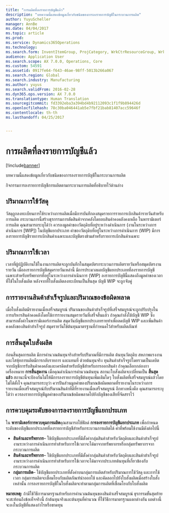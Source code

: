 ```yaml
---
title: "การผลิตที่ลงรายการบัญชีแล้ว"
description: "บทความนี้แสดงข้อมูลเกี่ยวกับชนิดของการลงรายการบัญชีในกระบวนการผลิต"
author: YuyuScheller
manager: AnnBe
ms.date: 04/04/2017
ms.topic: article
ms.prod: 
ms.service: Dynamics365Operations
ms.technology: 
ms.search.form: InventItemGroup, ProjCategory, WrkCtrResourceGroup, WrkCtrTable
audience: Application User
ms.search.scope: AX 7.0.0, Operations, Core
ms.custom: 54591
ms.assetid: 0917fe64-f643-46ae-98ff-5013b266a067
ms.search.region: Global
ms.search.industry: Manufacturing
ms.author: yuyus
ms.search.validFrom: 2016-02-28
ms.dyn365.ops.version: AX 7.0.0
ms.translationtype: Human Translation
ms.sourcegitcommit: fd3392eba3a394bd4b92112093c1f1f9b894426d
ms.openlocfilehash: 78c30ba046441ab5e7fbf21bab81407acc59646f
ms.contentlocale: th-th
ms.lasthandoff: 04/25/2017


---
```


# <a name="production-posting"></a>การผลิตที่ลงรายการบัญชีแล้ว

[!include[banner](../includes/banner.md)]


บทความนี้แสดงข้อมูลเกี่ยวกับชนิดของการลงรายการบัญชีในกระบวนการผลิต

กิจกรรมการลงรายการบัญชีการผลิตตามกระบวนการผลิตที่อธิบายไว้ด้านล่าง

## <a name="material-consumption"></a>ปริมาณการใช้วัสดุ
วัสดุถูกลงทะเบียนการใช้ระหว่างการผลิตเมื่อมีการบันทึกลงสมุดรายการรายการเบิกสินค้ารายวันสำหรับการผลิต กระบวนการนี้สร้างธุรกรรมการตัดสินค้าจากคลังโดยลบสินค้าคงคลังคงเหลือ ในพารามิเตอร์การผลิต คุณสามารถระบุได้ว่า ควรลงมูลค่าของวัตถุดิบที่อยู่ระหว่างดำเนินการ (งานในระหว่างการดำเนินการ \[WIP\]) ในบัญชีแยกประเภท ค่าของวัตถุดิบที่อยู่ในระหว่างการดำเนินการ (WIP) มีการลงรายการบัญชีรายการเบิกสินค้าเฉพาะและบัญชีตรงข้ามสำหรับรายการเบิกสินค้าเฉพาะ

## <a name="time-consumption"></a>ปริมาณการใช้เวลา
เวลาที่ผู้ปฏิบัติงานใช้ในงานการผลิตจะถูกบันทึกในสมุดบัตรกระบวนการผลิตรายวันหรือสมุดบัตรงานรายวัน เมื่อลงรายการบัญชีสมุดรายวันเหล่านี้ มีการประมวลผลบัญชีแยกประเภทที่ลงรายการบัญชีเฉพาะสำหรับทรัพยากรที่อยู่ในระหว่างการดำเนินการ (WIP) ลงรายการบัญชีนี้แสดงถึงมูลค่าของเวลาที่ใช้ในใบสั่งผลิต หลังจากที่ใบสั่งผลิตลงทะเบียนเป็นสิ้นสุด บัญชี WIP จะถูกจับคู่

## <a name="reporting-finished-goods-and-error-quantities"></a>การรายงานสินค้าสำเร็จรูปและปริมาณของข้อผิดพลาด
เมื่อใบสั่งผลิตมีรายงานเมื่อเสร็จสมบูรณ์ ปริมาณของสินค้าสำเร็จรูปที่เสร็จสมบูรณ์จะถูกปรับปรุงในการบริหารสินค้าคงคลังโดยใช้การรายงานสมุดรายวันที่เสร็จสิ้นแล้ว ถ้าคุณกำลังใช้บัญชี WIP ซึ่งสามารถตั้งค่าในพารามิเตอร์การผลิต สมุดวันบัญชีแยกประเภทรายทำเพื่อลดบัญชี WIP และเพิ่มสินค้าคงคลังของสินค้าสำเร็จรูป สมุดรายวันใช้ต้นทุนมาตรฐานที่กำหนดไว้สำหรับผลิตภัณฑ์

## <a name="ending-the-production-order"></a>การสิ้นสุดใบสั่งผลิต
ก่อนสิ้นสุดการผลิต มีการคำนวณต้นทุนจริงสำหรับปริมาณที่มีการผลิต ต้นทุนวัตถุดิบ สหภาพแรงงาน และโสหุ้ยการผลิตมีการกลับรายการ และแทนที่ ด้วยต้นทุนจริง ทุนสินค้าสำเร็จรูปโดยรวมเป็นเดบิตจากบัญชีการรับสินค้าคงคลังและเครดิตสำหรับบัญชีสำหรับการออกสินค้า ถ้าคุณเลือกกล่องกาเครื่องหมาย **การสิ้นสุดงาน** เมื่อคุณดำเนินการคำนวณต้นทุน สถานะใบสั่งผลิตจะเปลี่ยนเป็น **สิ้นสุดแล้ว** สถานะนี้จะป้องกันไม่ให้มีการลงรายการบัญชีต้นทุนเพิ่มเติมใดๆ ใบสั่งผลิตที่เสร็จสมบูรณ์แล้วโดยไม่ได้ตั้งใจ คุณสามารถระบุว่า ควรปันส่วนมูลค่าของปริมาณข้อผิดพลาดที่รายงานในระหว่างการรายงานเมื่อเสร็จสมบูรณ์กับปริมาณสินค้าที่ดีที่รายงานเมื่อเสร็จสมบูรณ์ อีกทางหนึ่งคือ คุณสามารถระบุได้ว่า ควรลงรายการบัญชีมูลค่าของปริมาณข้อผิดพลาดไปยังบัญชีของเสียที่จัดสรรไว้

## <a name="controlling-the-level-of-ledger-posting"></a>การควบคุมระดับของการลงรายการบัญชีแยกประเภท
ใน **พารามิเตอร์การควบคุมการผลิต**คุณสามารถใช้ฟิลด์ **การลงรายการบัญชีแยกประเภท** เพื่อกำหนดระดับของบัญชีแยกประเภทที่ลงรายการบัญชีสำหรับกระบวนการผลิตได้ ค่าที่พร้อมใช้งานมีดังต่อไปนี้

-   **สินค้าและทรัพยากร**– ใช้บัญชีแยกประเภทที่มีตั้งค่ากลุ่มสินค้าสำหรับวัตถุดิบและสินค้าสำเร็จรูป งานระหว่างการดำเนินการทำสำหรับการใช้เวลาจะได้มาจากทรัพยากรหรือกลุ่มทรัพยากรจากกระบวนการผลิต
-   **สินค้าและทรัพยากร**– ใช้บัญชีแยกประเภทที่มีตั้งค่ากลุ่มสินค้าสำหรับวัตถุดิบและสินค้าสำเร็จรูป งานระหว่างการดำเนินการทำสำหรับการใช้เวลาจะได้มาจากประเภทต้นทุนที่เกี่ยวข้องกับกระบวนการผลิต
-   **กลุ่มการผลิต**– ใช้บัญชีแยกประเภทที่ตั้งค่าบนกลุ่มการผลิตสำหรับปริมาณการใช้วัสดุ และการใช้เวลา กลุ่มการผลิตจะเชื่อมโยงกับผลิตภัณฑ์นำออกใช้ และคัดลอกไปยังใบสั่งผลิตเมื่อสร้างใบสั่งเหล่านั้น การลงรายการบัญชีในใบสั่งผลิตจะทำตามกลุ่มการผลิตที่เชื่อมโยงกับใบสั่งผลิต

**หมายเหตุ:** ถ้ามีใช้วิธีการมาตรฐานสำหรับการคำนวณต้นทุนของสินค้าเสร็จสมบูรณ์ ธุรกรรมขั้นสุดท้ายจะสะท้อนถึงข้อเท็จจริงนี้ ถ้าต้นทุนจริงและต้นทุนที่คำนวณ ที่ใช้วิธีการมาตรฐานแตกต่างกัน ผลต่างนี้จะลงในบัญชีที่แสดงกำไรหรือขาดทุน




